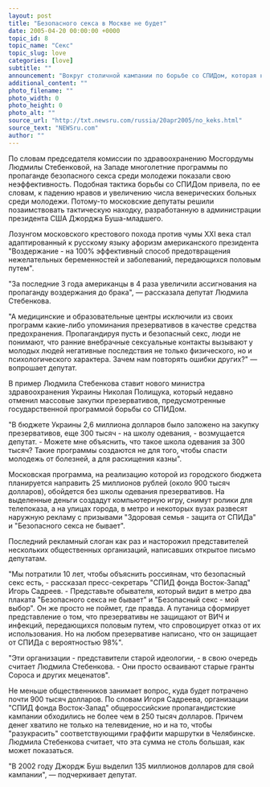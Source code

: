 ```yaml
---
layout: post
title: "Безопасного секса в Москве не будет"
date: 2005-04-20 00:00:00 +0000
topic_id: 8
topic_name: "Секс"
topic_slug: love
categories: [love]
subtitle: ""
announcement: "Вокруг столичной кампании по борьбе со СПИДом, которая начнется в мае этого года под лозунгом \"Безопасного секса не бывает\", разгорелся скандал. Предложение депутатов Мосгордумы рекламировать среди молодежи сексуальное воздержание до брака по системе президента США Джорджа Буша-младшего встретило отпор у российских общественных организаций, пропагандирующих безопасный секс как главную защиту от ВИЧ, пишет газета \"Известия\"."
additional_content: ""
photo_filename: ""
photo_width: 0
photo_height: 0
photo_alt: ""
source_url: "http://txt.newsru.com/russia/20apr2005/no_keks.html"
source_text: "NEWSru.com"
author: ""
---
```

По словам председателя комиссии по здравоохранению Мосгордумы Людмилы Стебенковой, на Западе многолетние программы по пропаганде безопасного секса среди молодежи показали свою неэффективность. Подобная тактика борьбы со СПИДом привела, по ее словам, к падению нравов и увеличению числа венерических больных среди молодежи. Потому-то московские депутаты решили позаимствовать тактическую находку, разработанную в администрации президента США Джорджа Буша-младшего.

Лозунгом московского крестового похода против чумы XXI века стал адаптированный к русскому языку афоризм американского президента "Воздержание - на 100% эффективный способ предотвращения нежелательных беременностей и заболеваний, передающихся половым путем".

"За последние 3 года американцы в 4 раза увеличили ассигнования на пропаганду воздержания до брака", &mdash; рассказала депутат Людмила Стебенкова.

"А медицинские и образовательные центры исключили из своих программ какие-либо упоминания презервативов в качестве средства предохранения. Пропагандируя пусть и безопасный секс, люди не понимают, что ранние внебрачные сексуальные контакты вызывают у молодых людей негативные последствия не только физического, но и психологического характера. Зачем нам повторять ошибки других?" &mdash; вопрошает депутат.

В пример Людмила Стебенкова ставит нового министра здравоохранения Украины Николая Полищука, который недавно отменил массовые закупки презервативов, предусмотренные государственной программой борьбы со СПИДом.

"В бюджете Украины 2,6 миллиона долларов было заложено на закупку презервативов, еще 300 тысяч - на школу одевания, - возмущается депутат. - Можете мне объяснить, что такое школа одевания за 300 тысяч? Такие программы создаются не для того, чтобы спасти молодежь от болезней, а для расхищения казны".

Московская программа, на реализацию которой из городского бюджета планируется направить 25 миллионов рублей (около 900 тысяч долларов), обойдется без школы одевания презервативов. На выделенные деньги создадут компьютерную игру, снимут ролики для телепоказа, а на улицах города, в метро и некоторых вузах развесят наружную рекламу с призывами "Здоровая семья - защита от СПИДа" и "Безопасного секса не бывает".

Последний рекламный слоган как раз и насторожил представителей нескольких общественных организаций, написавших открытое письмо депутатам.

"Мы потратили 10 лет, чтобы объяснить россиянам, что безопасный секс есть, - рассказал пресс-секретарь "СПИД фонда Восток-Запад" Игорь Садреев. - Представьте обывателя, который видит в метро два плаката "Безопасного секса не бывает" и "Безопасный секс - мой выбор". Он же просто не поймет, где правда. А путаница сформирует представление о том, что презервативы не защищают от ВИЧ и инфекций, передающихся половым путем, что спровоцирует отказ от их использования. Но на любом презервативе написано, что он защищает от СПИДа с вероятностью 98%".

"Эти организации - представители старой идеологии, - в свою очередь считает Людмила Стебенкова. - Они просто осваивают старые гранты Сороса и других меценатов".

Не меньше общественников занимает вопрос, куда будет потрачено почти 900 тысяч долларов. По словам Игоря Садреева, организации "СПИД фонда Восток-Запад" общероссийские пропагандистские кампании обходились не более чем в 250 тысяч долларов. Причем денег хватило не только на телевидение, но и на то, чтобы "разукрасить" соответствующими граффити маршрутки в Челябинске. Людмила Стебенкова считает, что эта сумма не столь большая, как может показаться.

"В 2002 году Джордж Буш выделил 135 миллионов долларов для свой кампании", &mdash; подчеркивает депутат.
